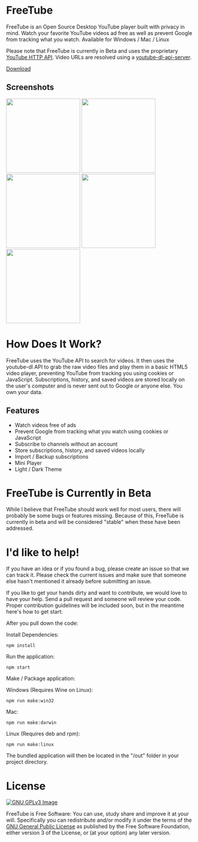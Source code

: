 # FreeTube
FreeTube is an Open Source Desktop YouTube player built with privacy in mind.  Watch your favorite YouTube videos ad free as well as prevent Google from tracking what you watch.  Available for Windows / Mac / Linux

Please note that FreeTube is currently in Beta and uses the proprietary [YouTube HTTP API](https://developers.google.com/youtube/v3/). Video URLs are resolved using a [youtube-dl-api-server](https://github.com/jaimeMF/youtube-dl-api-server).

<a href='https://github.com/FreeTubeApp/FreeTube/releases' >Download</a>

## Screenshots
<img src="https://freetubeapp.github.io/images/FreeTube1.png" width=200 >
<img src="https://freetubeapp.github.io/images/FreeTube2.png" width=200 >
<img src="https://freetubeapp.github.io/images/FreeTube3.png" width=200 >
<img src="https://freetubeapp.github.io/images/FreeTube4.png" width=200 >
<img src="https://freetubeapp.github.io/images/FreeTube5.png" width=200 >

# How Does It Work?
FreeTube uses the YouTube API to search for videos.  It then uses the youtube-dl API to grab the raw video files and play them in a basic HTML5 video player, preventing YouTube from tracking you using cookies or JavaScript.  Subscriptions, history, and saved videos are stored locally on the user's computer and is never sent out to Google or anyone else.  You own your data.

## Features
* Watch videos free of ads
* Prevent Google from tracking what you watch using cookies or JavaScript
* Subscribe to channels without an account
* Store subscriptions, history, and saved videos locally
* Import / Backup subscriptions
* Mini Player
* Light / Dark Theme

# FreeTube is Currently in Beta
While I believe that FreeTube should work well for most users, there will probably be some bugs or features missing.  Because of this, FreeTube is currently in beta and will be considered "stable" when these have been addressed.

# I'd like to help!
If you have an idea or if you found a bug, please create an issue so that we can track it.  Please check the current issues and make sure that someone else hasn't mentioned it already before submitting an issue.

If you like to get your hands dirty and want to contribute, we would love to have your help.  Send a pull request and someone will review your code. Proper contribution guidelines will be included soon, but in the meantime here's how to get start:

After you pull down the code:

Install Dependencies:
```
npm install
```

Run the application:
```
npm start
```

Make / Package application:

Windows (Requires Wine on Linux):
```
npm run make:win32
```

Mac:
```
npm run make:darwin
```

Linux (Requires deb and rpm):
```
npm run make:linux
```

The bundled application will then be located in the "/out" folder in your project directory.

# License
[![GNU GPLv3 Image](https://www.gnu.org/graphics/gplv3-127x51.png)](http://www.gnu.org/licenses/gpl-3.0.en.html)  

FreeTube is Free Software: You can use, study share and improve it at your
will. Specifically you can redistribute and/or modify it under the terms of the
[GNU General Public License](https://www.gnu.org/licenses/gpl.html) as
published by the Free Software Foundation, either version 3 of the License, or
(at your option) any later version.  
